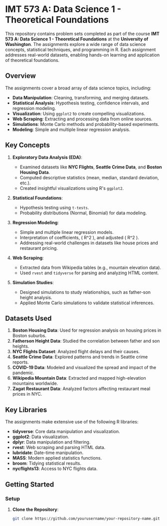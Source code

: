 # IMT 573 A: Data Science 1 - Theoretical Foundations

This repository contains problem sets completed as part of the course **IMT 573 A: Data Science 1 - Theoretical Foundations** at the **University of Washington**. The assignments explore a wide range of data science concepts, statistical techniques, and programming in R. Each assignment addresses real-world datasets, enabling hands-on learning and application of theoretical foundations.

## Overview

The assignments cover a broad array of data science topics, including:

- **Data Manipulation**: Cleaning, transforming, and merging datasets.
- **Statistical Analysis**: Hypothesis testing, confidence intervals, and regression modeling.
- **Visualization**: Using `ggplot2` to create compelling visualizations.
- **Web Scraping**: Extracting and processing data from online sources.
- **Simulations**: Monte Carlo methods and probability-based experiments.
- **Modeling**: Simple and multiple linear regression analysis.

## Key Concepts

1. **Exploratory Data Analysis (EDA)**:
   - Examined datasets like **NYC Flights**, **Seattle Crime Data**, and **Boston Housing Data**.
   - Computed descriptive statistics (mean, median, standard deviation, etc.).
   - Created insightful visualizations using R's `ggplot2`.

2. **Statistical Foundations**:
   - Hypothesis testing using `t-tests`.
   - Probability distributions (Normal, Binomial) for data modeling.

3. **Regression Modeling**:
   - Simple and multiple linear regression models.
   - Interpretation of coefficients, \( R^2 \), and adjusted \( R^2 \).
   - Addressing real-world challenges in datasets like house prices and restaurant pricing.

4. **Web Scraping**:
   - Extracted data from Wikipedia tables (e.g., mountain elevation data).
   - Used `rvest` and `tidyverse` for parsing and analyzing HTML content.

5. **Simulation Studies**:
   - Designed simulations to study relationships, such as father-son height analysis.
   - Applied Monte Carlo simulations to validate statistical inferences.

## Datasets Used

1. **Boston Housing Data**: Used for regression analysis on housing prices in Boston suburbs.
2. **Fatherson Height Data**: Studied the correlation between father and son heights.
3. **NYC Flights Dataset**: Analyzed flight delays and their causes.
4. **Seattle Crime Data**: Explored patterns and trends in Seattle crime reports.
5. **COVID-19 Data**: Modeled and visualized the spread and impact of the pandemic.
6. **Wikipedia Mountain Data**: Extracted and mapped high-elevation mountains worldwide.
7. **Zagat Restaurant Data**: Analyzed factors affecting restaurant meal prices in NYC.

## Key Libraries

The assignments make extensive use of the following R libraries:

- **tidyverse**: Core data manipulation and visualization.
- **ggplot2**: Data visualization.
- **dplyr**: Data manipulation and filtering.
- **rvest**: Web scraping and parsing HTML data.
- **lubridate**: Date-time manipulation.
- **MASS**: Modern applied statistics functions.
- **broom**: Tidying statistical results.
- **nycflights13**: Access to NYC flights data.

## Getting Started

### Setup

1. **Clone the Repository**:

   ```bash
   git clone https://github.com/yourusername/your-repository-name.git
